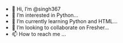 - 👋 Hi, I’m @singh367
- 👀 I’m interested in Python...
- 🌱 I’m currently learning Python and HTML...
- 💞️ I’m looking to collaborate on Fresher...
- 📫 How to reach me ...

<!---
singh367/singh367 is a ✨ special ✨ repository because its `README.md` (this file) appears on your GitHub profile.
You can click the Preview link to take a look at your changes.
--->
